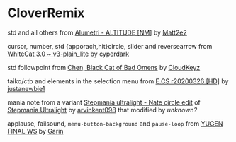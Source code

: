 # CloverRemix

std and all others from [Alumetri - ALTITUDE [NM]](https://osu.ppy.sh/community/forums/topics/1684016) by [Matt2e2](https://osu.ppy.sh/users/12144912)

cursor, number, std {apporach,hit}circle, slider and reversearrow from [WhiteCat 3.0 ~ v3-plain_lite](https://osu.ppy.sh/community/forums/topics/1864774) by [cyperdark](https://osu.ppy.sh/users/9893708)

std followpoint from [Chen, Black Cat of Bad Omens](https://www.reddit.com/r/OsuSkins/comments/uaiuui/%E6%9D%B1%E6%96%B9project_chen_black_cat_of_bad_omens_animated/) by [CloudKeyz](https://osu.ppy.sh/users/15194624)

taiko/ctb and elements in the selection menu from [E.CS r20200326 [HD]](https://osu.ppy.sh/community/forums/topics/864394) by [
justanewbie1](https://osu.ppy.sh/users/8234966)

mania note from a variant [Stepmania ultralight - Nate circle edit](http://www.mediafire.com/file/kz99ov5xl4atzf6/Stepmania_ultralight_-_Nate_circle_edit.zip/file) of [Stepmania Ultralight](https://github.com/ppy/osu/issues/22768#issuecomment-1452528832) by [arvinkent098](https://osu.ppy.sh/users/792057) that modified by *unknown?*

applause, failsound, `menu-button-background` and `pause-loop` from [YUGEN FINAL WS](https://osu.ppy.sh/community/forums/topics/365036) by [Garin](https://osu.ppy.sh/users/2130664)
